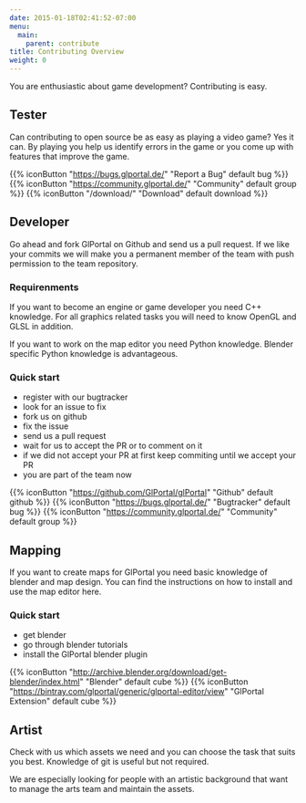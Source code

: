 ```yaml
---
date: 2015-01-18T02:41:52-07:00
menu:
  main:
    parent: contribute
title: Contributing Overview
weight: 0
---
```

You are enthusiastic about game development? Contributing is easy.
## Tester
Can contributing to open source be as easy as playing a video game? Yes it can.
By playing you help us identify errors in the game or you come up with features that improve the game.

{{% iconButton "https://bugs.glportal.de/" "Report a Bug" default bug %}}
{{% iconButton "https://community.glportal.de/" "Community" default group %}}
{{% iconButton "/download/" "Download" default download %}}


## Developer
Go ahead and fork GlPortal on Github and send us a pull request. If we like your commits we will make you a permanent member of the team with push permission to the team repository.

### Requirenments
If you want to become an engine or game developer you need C++ knowledge. For all graphics related tasks you will need to know OpenGL and GLSL in addition.

If you want to work on the map editor you need Python knowledge. Blender specific Python knowledge is advantageous.

### Quick start
- register with our bugtracker
- look for an issue to fix
- fork us on github
- fix the issue
- send us a pull request
- wait for us to accept the PR or to comment on it
- if we did not accept your PR at first keep commiting until we accept your PR
- you are part of the team now

{{% iconButton "https://github.com/GlPortal/glPortal" "Github" default github %}}
{{% iconButton "https://bugs.glportal.de/" "Bugtracker" default bug %}}
{{% iconButton "https://community.glportal.de/" "Community" default group %}}

## Mapping
If you want to create maps for GlPortal you need basic knowledge of blender and map design. You can find the instructions on how to install and use the map editor here.

### Quick start
- get blender
- go through blender tutorials
- install the GlPortal blender plugin

{{% iconButton "http://archive.blender.org/download/get-blender/index.html" "Blender" default cube %}}
{{% iconButton "https://bintray.com/glportal/generic/glportal-editor/view" "GlPortal Extension" default cube %}}

## Artist
Check with us which assets we need and you can choose the task that suits you best.
Knowledge of git is useful but not required.

We are especially looking for people with an artistic background that want to manage
the arts team and maintain the assets.
